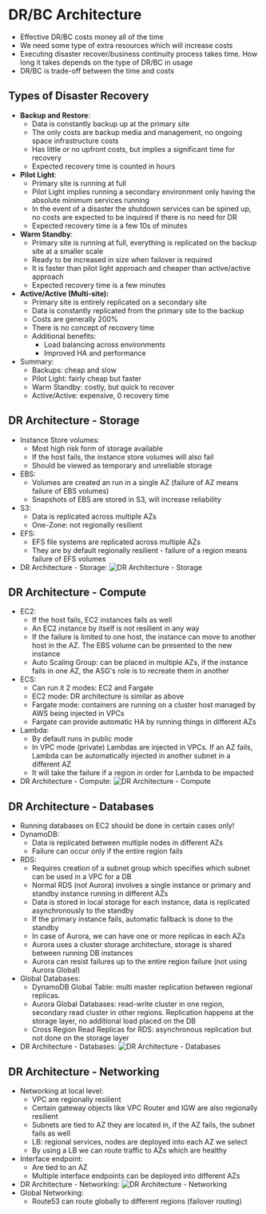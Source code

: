 # DR/BC Architecture

- Effective DR/BC costs money all of the time
- We need some type of extra resources which will increase costs
- Executing disaster recover/business continuity process takes time. How long it takes depends on the type of DR/BC in usage
- DR/BC is trade-off between the time and costs

## Types of Disaster Recovery

- **Backup and Restore**:
    - Data is constantly backup up at the primary site
    - The only costs are backup media and management, no ongoing space infrastructure costs
    - Has little or no upfront costs, but implies a significant time for recovery
    - Expected recovery time is counted in hours
- **Pilot Light**:
    - Primary site is running at full
    - Pilot Light implies running a secondary environment only having the absolute minimum services running
    - In the event of a disaster the shutdown services can be spined up, no costs are expected to be inquired if there is no need for DR
    - Expected recovery time is a few 10s of minutes
- **Warm Standby**:
    - Primary site is running at full, everything is replicated on the backup site at a smaller scale
    - Ready to be increased in size when failover is required
    - It is faster than pilot light approach and cheaper than active/active approach
    - Expected recovery time is a few minutes
- **Active/Active (Multi-site):**
    - Primary site is entirely replicated on a secondary site
    - Data is constantly replicated from the primary site to the backup
    - Costs are generally 200%
    - There is no concept of recovery time
    - Additional benefits:
        - Load balancing across environments
        - Improved HA and performance
- Summary:
    - Backups: cheap and slow
    - Pilot Light: fairly cheap but faster
    - Warm Standby: costly, but quick to recover
    - Active/Active: expensive, 0 recovery time

## DR Architecture - Storage

- Instance Store volumes:
    - Most high risk form of storage available
    - If the host fails, the instance store volumes will also fail
    - Should be viewed as temporary and unreliable storage
- EBS:
    - Volumes are created an run in a single AZ (failure of AZ means failure of EBS volumes)
    - Snapshots of EBS are stored in S3, will increase reliability
- S3: 
    - Data is replicated across multiple AZs
    - One-Zone: not regionally resilient
- EFS:
    - EFS file systems are replicated across multiple AZs
    - They are by default regionally resilient - failure of a region means failure of EFS volumes
- DR Architecture - Storage:
    ![DR Architecture - Storage](images/DRArchitectureStorage.png)

## DR Architecture - Compute

- EC2:
    - If the host fails, EC2 instances fails as well
    - An EC2 instance by itself is not resilient in any way
    - If the failure is limited to one host, the instance can move to another host in the AZ. The EBS volume can be presented to the new instance
    - Auto Scaling Group: can be placed in multiple AZs, if the instance fails in one AZ, the ASG's role is to recreate them in another
- ECS:
    - Can run it 2 modes: EC2 and Fargate
    - EC2 mode: DR architecture is similar as above
    - Fargate mode: containers are running on a cluster host managed by AWS being injected in VPCs
    - Fargate can provide automatic HA by running things in different AZs
- Lambda:
    - By default runs in public mode
    - In VPC mode (private) Lambdas are injected in VPCs. If an AZ fails, Lambda can be automatically injected in another subnet in a different AZ
    - It will take the failure if a region in order for Lambda to be impacted
- DR Architecture - Compute:
    ![DR Architecture - Compute](images/DRArchitectureCompute.png)

## DR Architecture - Databases

- Running databases on EC2 should be done in certain cases only!
- DynamoDB:
    - Data is replicated between multiple nodes in different AZs
    - Failure can occur only if the entire region fails
- RDS:
    - Requires creation of a subnet group which specifies which subnet can be used in a VPC for a DB
    - Normal RDS (not Aurora) involves a single instance or primary and standby instance running in different AZs
    - Data is stored in local storage for each instance, data is replicated asynchronously to the standby
    - If the primary instance fails, automatic fallback is done to the standby
    - In case of Aurora, we can have one or more replicas in each AZs
    - Aurora uses a cluster storage architecture, storage is shared between running DB instances
    - Aurora can resist failures up to the entire region failure (not using Aurora Global)
- Global Databases:
    - DynamoDB Global Table: multi master replication between regional replicas.
    - Aurora Global Databases: read-write cluster in one region, secondary read cluster in other regions. Replication happens at the storage layer, no additional load placed on the DB
    - Cross Region Read Replicas for RDS: asynchronous replication but not done on the storage layer
- DR Architecture - Databases:
    ![DR Architecture - Databases](images/DRArchitectureDatabases.png)

## DR Architecture - Networking

- Networking at local level:
    - VPC are regionally resilient
    - Certain gateway objects like VPC Router and IGW are also regionally resilient
    - Subnets are tied to AZ they are located in, if the AZ fails, the subnet fails as well
    - LB: regional services, nodes are deployed into each AZ we select
    - By using a LB we can route traffic to AZs which are healthy
- Interface endpoint:
    - Are tied to an AZ
    - Multiple interface endpoints can be deployed into different AZs
- DR Architecture - Networking:
    ![DR Architecture - Networking](images/DRArchitectureNetworking.png)
- Global Networking:
    - Route53 can route globally to different regions (failover routing)